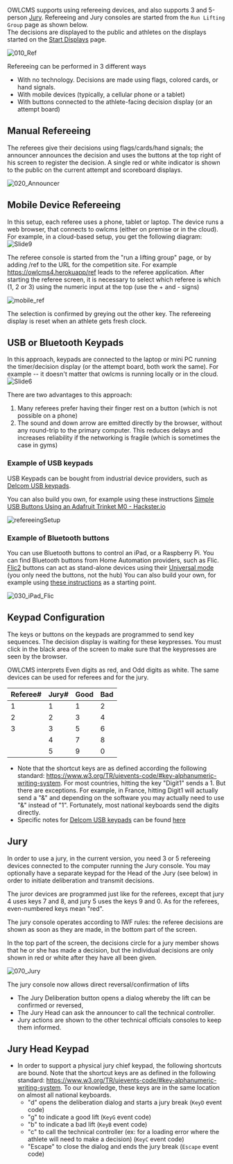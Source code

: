 OWLCMS supports using refereeing devices, and also supports 3 and 5-person [Jury](#Jury). Refereeing and Jury consoles are started from the `Run Lifting Group` page as shown below.  
The decisions are displayed to the public and athletes on the displays started on the [Start Displays](Displays) page.

![010_Ref](img/Refereeing/010_Ref.png)

Refereeing can be performed in 3 different ways

- With no technology.  Decisions are made using flags, colored cards, or hand signals.  
- With mobile devices (typically, a cellular phone or a tablet)
- With buttons connected to the athlete-facing decision display (or an attempt board)

## Manual Refereeing

The referees give their decisions using flags/cards/hand signals; the announcer announces the decision and uses the buttons at the top right of his screen to register the decision.  A single red or white indicator is shown to the public on the current attempt and scoreboard displays.

![020_Announcer](img/Refereeing/020_Announcer.png)



## Mobile Device Refereeing

 In this setup, each referee uses a phone, tablet or laptop.  The device runs a web browser, that connects to owlcms (either on premise or in the cloud).  For example, in a cloud-based setup, you get the following diagram:
![Slide9](img/PublicResults/CloudExplained/Slide9.SVG)

The referee console is started from the "run a lifting group" page, or by adding /ref to the URL for the competition site.  For example https://owlcms4.herokuapp/ref  leads to the referee application.  After starting the referee screen, it is necessary to select which referee is which (1, 2 or 3) using the numeric input at the top (use the + and - signs)

![mobile_ref](img\equipment\mobile_ref.png)

The selection is confirmed by greying out the other key.  The refereeing display is reset when an athlete gets fresh clock.

## USB or Bluetooth Keypads

In this approach, keypads are connected to the laptop or mini PC running the timer/decision display (or the attempt board, both work the same).   For example -- it doesn't matter that owlcms is running locally or in the cloud.
![Slide6](img/PublicResults/CloudExplained/Slide6.SVG)

There are two advantages to this approach:

1. Many referees prefer having their finger rest on a button (which is not possible on a phone)
2. The sound and down arrow are emitted directly by the browser, without any round-trip to the primary computer.  This reduces delays and increases reliability if the networking is fragile (which is sometimes the case in gyms)

### **Example of USB keypads**

USB Keypads can be bought from industrial device providers, such as [Delcom USB keypads](http://www.delcomproducts.com/productdetails.asp?PartNumber=706502-5M).

You can also build you own, for example using these instructions [Simple USB Buttons Using an Adafruit Trinket M0 - Hackster.io](https://www.hackster.io/laurentslab/simple-usb-buttons-using-an-adafruit-trinket-m0-5ad900#toc-programming-3)

![refereeingSetup](img\equipment\refereeingSetup.jpg)

### Example of Bluetooth buttons

You can use Bluetooth buttons to control an iPad, or a Raspberry Pi.  You can find Bluetooth buttons from Home Automation providers, such as Flic.  [Flic2](https://flic.io/) buttons can act as stand-alone devices using their [Universal mode](https://flic.io/flic-universal) (you only need the buttons, not the hub)
You can also build your own, for example using [these instructions](https://learn.adafruit.com/introducing-the-adafruit-bluefruit-spi-breakout/hidkeyboard) as a starting point.

![030_iPad_Flic](img/Refereeing/030_iPad_Flic.jpg)

## Keypad Configuration

The keys or buttons on the keypads are programmed to send key sequences.  The decision display is waiting for these keypresses.  You must click in the black area of the screen to make sure that the keypresses are seen by the browser.

OWLCMS interprets Even digits as red, and Odd digits as white.  The same devices can be used for referees and for the jury. 

| Referee# | Jury# | Good | Bad  |
| -------- | ----- | ---- | ---- |
| 1        | 1     | 1    | 2    |
| 2        | 2     | 3    | 4    |
| 3        | 3     | 5    | 6    |
|          | 4     | 7    | 8    |
|          | 5     | 9    | 0    |

- Note that the shortcut keys are as defined according the following standard: https://www.w3.org/TR/uievents-code/#key-alphanumeric-writing-system.   For most countries, hitting the key "Digit1" sends a 1.  But there are exceptions. For example, in France, hitting Digit1 will actually send a "&" and depending on the software you may actually need to use "&" instead of "1".  Fortunately, most national keyboards send the digits directly.
- Specific notes for [Delcom USB keypads](http://www.delcomproducts.com/productdetails.asp?PartNumber=706502-5M) can be found [here](Delcom)

## Jury

In order to use a jury, in the current version, you need 3 or 5 refereeing devices connected to the computer running the Jury console.  You may optionally have a separate keypad for the Head of the Jury (see below) in order to initiate deliberation and transmit decisions.

The juror devices are programmed just like for the referees, except that jury 4 uses keys 7 and 8, and jury 5 uses the keys 9 and 0.  As for the referees, even-numbered keys mean "red".

The jury console operates according to IWF rules: the referee decisions are shown as soon as they are made, in the bottom part of the screen.  

In the top part of the screen, the decisions circle for a jury member shows that he or she has made a decision, but the individual decisions are only shown in red or white after they have all been given.

![070_Jury](img/Refereeing/070_Jury.png)

The jury console now allows direct reversal/confirmation of lifts 
  - The Jury Deliberation button opens a dialog whereby the lift can be confirmed or reversed,
  - The Jury Head can ask the announcer to call the technical controller. 
  -  Jury actions are shown to the other technical officials consoles to keep them informed.
## Jury Head Keypad

  - In order to support a physical jury chief keypad, the following shortcuts are bound. Note that the shortcut keys are as defined in the following standard: https://www.w3.org/TR/uievents-code/#key-alphanumeric-writing-system.  To our knowledge, these keys are in the same location on almost all national keyboards.
    - "d" opens the deliberation dialog and starts a jury break (`KeyD` event code)
    - "g" to indicate a good lift  (`KeyG` event code)
    - "b" to indicate a bad lift  (`KeyB` event code)
    - "c" to call the technical controller (ex: for a loading error where the athlete will need to make a decision) (`KeyC` event code)
    - "Escape" to close the dialog and ends the jury break (`Escape` event code)